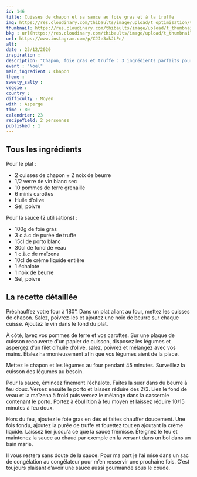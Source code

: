 ```yaml
---
id: 146
title: Cuisses de chapon et sa sauce au foie gras et à la truffe 
img: https://res.cloudinary.com/thibaults/image/upload/t_optimisation/v1608758932/Recipes/20201223_chapons.jpg
thumbnail: https://res.cloudinary.com/thibaults/image/upload/t_thumbnail_josie/v1608758932/Recipes/20201223_chapons.jpg
bkg : url(https://res.cloudinary.com/thibaults/image/upload/t_thumbnail_josie/v1608758932/Recipes/20201223_chapons.jpg)
url: https://www.instagram.com/p/CJJe3xkJLPn/
alt: 
date : 23/12/2020
inspiration : 
description: "Chapon, foie gras et truffe : 3 ingrédients parfaits pour une recette de Noël !"
event : "Noël"
main_ingredient : Chapon
theme : 
sweety_salty : 
veggie : 
country :
difficulty : Moyen
with : Asperge
time : 80
calendrier: 23
recipeYield: 2 personnes
published : 1
---
```


## Tous les ingrédients
Pour le plat : 
 - 2 cuisses de chapon + 2 noix de beurre 
 - 1/2 verre de vin blanc sec 
 - 10 pommes de terre grenaille
 - 6 minis carottes 
 - Huile d’olive 
 - Sel, poivre 

Pour la sauce (2 utilisations) : 
 - 100g de foie gras 
 - 3 c.à.c de purée de truffe 
 - 15cl de porto blanc 
 - 30cl de fond de veau 
 - 1 c.à.c de maïzena
 - 10cl de crème liquide entière 
 - 1 échalote 
 - 1 noix de beurre 
 - Sel, poivre 

## La recette détaillée
Préchauffez votre four à 180°. Dans un plat allant au four, mettez les cuisses de chapon. Salez, poivrez-les et ajoutez une noix de beurre sur chaque cuisse. Ajoutez le vin dans le fond du plat. 

À côté, lavez vos pommes de terre et vos carottes. Sur une plaque de cuisson recouverte d'un papier de cuisson, disposez les légumes et aspergez d’un filet d’huile d’olive, salez, poivrez et mélangez avec vos mains. Étalez harmonieusement afin que vos légumes aient de la place. 

Mettez le chapon et les légumes au four pendant 45 minutes. Surveillez la cuisson des légumes au besoin. 

Pour la sauce, émincez finement l’échalote. Faites la suer dans du beurre à feu doux. Versez ensuite le porto et laissez réduire des 2/3. Liez le fond de veau et la maïzena à froid puis versez le mélange dans la casserole contenant le porto. Portez à ébullition à feu moyen et laissez réduire 10/15 minutes à feu doux.

Hors du feu, ajoutez le foie gras en dés et faites chauffer doucement. Une fois fondu, ajoutez la purée de truffe et fouettez tout en ajoutant la crème liquide. Laissez lier jusqu’à ce que la sauce frémisse. Éteignez le feu et maintenez la sauce au chaud par exemple en la versant dans un bol dans un bain marie. 

Il vous restera sans doute de la sauce. Pour ma part je l’ai mise dans un sac de congélation au congélateur pour m’en resservir une prochaine fois. C’est toujours plaisant d’avoir une sauce aussi gourmande sous le coude.